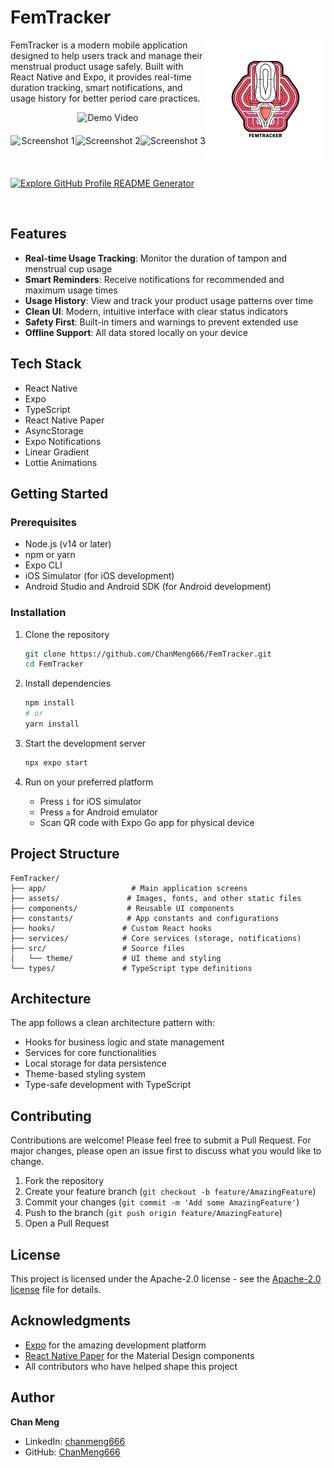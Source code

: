 # FemTracker

<img src="./assets/images/icon-192.png" alt="FemTracker Logo" align="right" />

FemTracker is a modern mobile application designed to help users track and manage their menstrual product usage safely. Built with React Native and Expo, it provides real-time duration tracking, smart notifications, and usage history for better period care practices.

<div align="center">
  <img src="https://github.com/user-attachments/assets/96f41279-8f03-4fa2-b9d4-b37a77b39056" alt="Demo Video" width="280" />
</div>

<div align="center" style="display: flex; justify-content: space-around; margin: 20px 0;">
  <img src="https://github.com/user-attachments/assets/169c1c75-0dc3-42c4-bb5b-0f95d1940b0d" alt="Screenshot 1" width="250" />
  <img src="https://github.com/user-attachments/assets/9158ccf5-0a1d-41f1-8202-33fcc989be6e" alt="Screenshot 2" width="250" />
  <img src="https://github.com/user-attachments/assets/47e18ffa-3c5a-497c-b5ba-e2323c638783" alt="Screenshot 3" width="250" />
</div>

<br/>

[![Explore GitHub Profile README Generator](https://gradient-svg-generator.vercel.app/?text=👉+Try+It+Now!+👈&height=40&template=pride-rainbow)](https://github.com/ChanMeng666/femtracker/releases/tag/version1.0.0)

<br/>

## Features

- **Real-time Usage Tracking**: Monitor the duration of tampon and menstrual cup usage
- **Smart Reminders**: Receive notifications for recommended and maximum usage times
- **Usage History**: View and track your product usage patterns over time
- **Clean UI**: Modern, intuitive interface with clear status indicators
- **Safety First**: Built-in timers and warnings to prevent extended use
- **Offline Support**: All data stored locally on your device

## Tech Stack

- React Native
- Expo
- TypeScript
- React Native Paper
- AsyncStorage
- Expo Notifications
- Linear Gradient
- Lottie Animations

## Getting Started

### Prerequisites

- Node.js (v14 or later)
- npm or yarn
- Expo CLI
- iOS Simulator (for iOS development)
- Android Studio and Android SDK (for Android development)

### Installation

1. Clone the repository
   ```bash
   git clone https://github.com/ChanMeng666/FemTracker.git
   cd FemTracker
   ```

2. Install dependencies
   ```bash
   npm install
   # or
   yarn install
   ```

3. Start the development server
   ```bash
   npx expo start
   ```

4. Run on your preferred platform
   - Press `i` for iOS simulator
   - Press `a` for Android emulator
   - Scan QR code with Expo Go app for physical device

## Project Structure

```
FemTracker/
├── app/                   # Main application screens
├── assets/               # Images, fonts, and other static files
├── components/           # Reusable UI components
├── constants/            # App constants and configurations
├── hooks/               # Custom React hooks
├── services/            # Core services (storage, notifications)
├── src/                 # Source files
│   └── theme/           # UI theme and styling
└── types/               # TypeScript type definitions
```

## Architecture

The app follows a clean architecture pattern with:
- Hooks for business logic and state management
- Services for core functionalities
- Local storage for data persistence
- Theme-based styling system
- Type-safe development with TypeScript

## Contributing

Contributions are welcome! Please feel free to submit a Pull Request. For major changes, please open an issue first to discuss what you would like to change.

1. Fork the repository
2. Create your feature branch (`git checkout -b feature/AmazingFeature`)
3. Commit your changes (`git commit -m 'Add some AmazingFeature'`)
4. Push to the branch (`git push origin feature/AmazingFeature`)
5. Open a Pull Request

## License

This project is licensed under the Apache-2.0 license - see the [Apache-2.0 license](LICENSE) file for details.

## Acknowledgments

- [Expo](https://expo.dev/) for the amazing development platform
- [React Native Paper](https://callstack.github.io/react-native-paper/) for the Material Design components
- All contributors who have helped shape this project

## Author

**Chan Meng**

- LinkedIn: [chanmeng666](https://www.linkedin.com/in/chanmeng666/)
- GitHub: [ChanMeng666](https://github.com/ChanMeng666)
